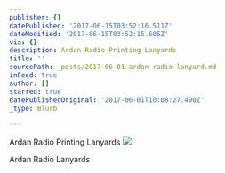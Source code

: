 ```yaml
---
publisher: {}
datePublished: '2017-06-15T03:52:16.511Z'
dateModified: '2017-06-15T03:52:15.605Z'
via: {}
description: Ardan Radio Printing Lanyards
title: ''
sourcePath: _posts/2017-06-01-ardan-radio-lanyard.md
inFeed: true
author: []
starred: true
datePublishedOriginal: '2017-06-01T10:08:27.490Z'
_type: Blurb

---
```

Ardan Radio Printing Lanyards
![](https://the-grid-user-content.s3-us-west-2.amazonaws.com/c39f7998-ff18-47e9-9d56-f71c440ccf8e.jpg)

Ardan Radio Lanyards